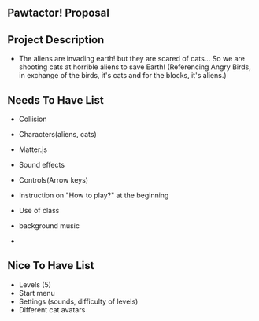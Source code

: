 ## Pawtactor! Proposal

## Project Description
- The aliens are invading earth! but they are scared of cats...
So we are shooting cats at horrible aliens to save Earth! (Referencing Angry Birds, in exchange of the birds, it's cats and for the blocks, it's aliens.)
## Needs To Have List
- Collision
- Characters(aliens, cats)
- Matter.js
- Sound effects
- Controls(Arrow keys)
- Instruction on "How to play?" at the beginning
- Use of class
- background music

- 
## Nice To Have List
- Levels (5)
- Start menu
- Settings (sounds, difficulty of levels)
- Different cat avatars
